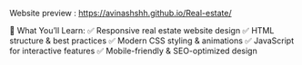 Website preview :  https://avinashshh.github.io/Real-estate/





🔹 What You’ll Learn:
✅ Responsive real estate website design
✅ HTML structure & best practices
✅ Modern CSS styling & animations
✅ JavaScript for interactive features
✅ Mobile-friendly & SEO-optimized design





